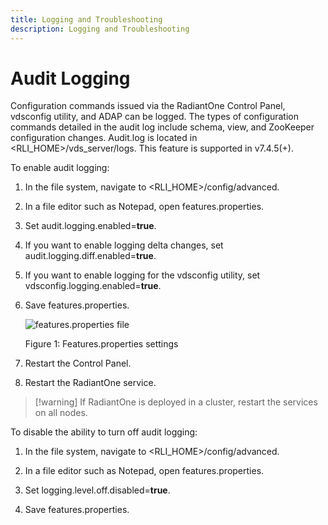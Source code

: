 ```yaml
---
title: Logging and Troubleshooting
description: Logging and Troubleshooting
---
```


# Audit Logging

Configuration commands issued via the RadiantOne Control Panel, vdsconfig utility, and ADAP can be logged. The types of configuration commands detailed in the audit log include schema, view, and ZooKeeper configuration changes. Audit.log is located in <RLI_HOME>/vds_server/logs. This feature is supported in v7.4.5(+).

To enable audit logging:

1. In the file system, navigate to <RLI_HOME>/config/advanced. 

2. In a file editor such as Notepad, open features.properties. 

3. Set audit.logging.enabled=**true**.

4. If you want to enable logging delta changes, set audit.logging.diff.enabled=**true**.

5. If you want to enable logging for the vdsconfig utility, set vdsconfig.logging.enabled=**true**.

6. Save features.properties.

    ![features.properties file](Media/audit-logging.jpg)

    Figure 1: Features.properties settings

7. Restart the Control Panel.
8. Restart the RadiantOne service.

>[!warning] If RadiantOne is deployed in a cluster, restart the services on all nodes. 

To disable the ability to turn off audit logging:

1. In the file system, navigate to <RLI_HOME>/config/advanced.

1. In a file editor such as Notepad, open features.properties.

1. Set logging.level.off.disabled=**true**.

1. Save features.properties.

